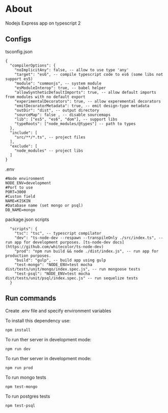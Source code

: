 # About
Nodejs Express app on typescript 2
## Configs 
tsconfig.json
```
{ 
  "compilerOptions": { 
    "noImplicitAny": false, -- allow to use type 'any'
    "target": "es6", -- compile typescript code to es6 (some libs not support es5) 
    "module": "commonjs", -- system module
    "esModuleInterop": true, -- babel helper
    "allowSyntheticDefaultImports": true, -- allow default imports from modules with no default export
    "experimentalDecorators": true, -- allow experemental decorators
    "emitDecoratorMetadata": true, -- emit design-type metadata
    "outDir": "dist", -- output directory
    "sourceMap": false , -- disable sourcemaps 
    "lib": ["es5", "es6", "dom"], -- support libs
    "typeRoots": ["node_modules/@types"] -- path to types
  }, 
  "include": [ 
    "src/**/*.ts", -- project files
  ], 
  "exclude": [ 
    "node_modules" -- project libs
  ]
}
```
.env 
```
#Node environment
NODE_ENV=development
#Port to use
PORT=3000
#Custon field
NAME=KISKIN
#Database name (set mongo or psql)
DB_NAME=mongo
```
package.json scripts
```
  "scripts": {
    "tsc": "tsc", -- typescript compilator
    "dev": "ts-node-dev --respawn --transpileOnly ./src/index.ts", -- run app for development purposes. [ts-node-dev docs](https://github.com/whitecolor/ts-node-dev)
    "prod": "npm run build && node ./dist/index.js", -- run app for production purposes.
    "build": "gulp", -- build app using gulp
    "test-mongo": "NODE_ENV=test mocha dist/tests/unit/mongo/index.spec.js", -- run mongoose tests
    "test-psql": "NODE_ENV=test mocha dist/tests/unit/psql/index.spec.js" -- run sequelize tests
  }
```  
## Run commands
Create .env file and specify environment variables

To install this dependency use:

```
npm install
```
To run ther server in development mode:
```
npm run dev
```
To run ther server in development mode:
```
npm run prod
```
To run mongo tests
```
npm test-mongo
```
To run postgres tests
```
npm test-psql
```
